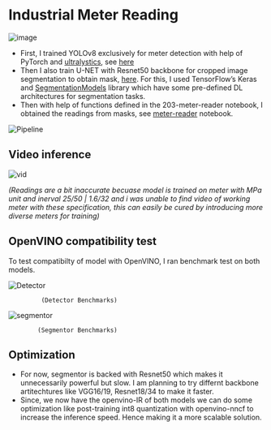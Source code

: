 # Industrial Meter Reading

![image](https://user-images.githubusercontent.com/71766106/229355994-63833df4-158f-4442-a599-93bbcccf3236.png)

* First, I trained YOLOv8 exclusively for meter detection with help of PyTorch and [ultralystics](https://github.com/ultralytics/ultralytics), see [here](detector.ipynb)
* Then I also train U-NET with Resnet50 backbone for cropped image segmentation to obtain mask, [here](segmentor.ipynb). For this, I used TensorFlow’s Keras and [SegmentationModels](https://github.com/qubvel/segmentation_models) library which have some pre-defined DL architectures for segmentation tasks.
* Then with help of functions defined in the 203-meter-reader notebook, I obtained the readings from masks, see [meter-reader](meter_reader.ipynb) notebook.

![Pipeline](https://user-images.githubusercontent.com/71766106/229354739-a653e7ee-8e5c-4d51-8180-d2d05255ce34.png)

## Video inference

![vid](https://user-images.githubusercontent.com/71766106/229518897-0e01e44d-b2a0-40f1-a823-c11a6b0afb8c.gif)

*(Readings are a bit inaccurate becuase model is trained on meter with MPa unit and inerval 25/50 | 1.6/32 and i was unable to find video of working meter with these specification, this can easily be cured by introducing more diverse meters for training)*

## OpenVINO compatibility test

To test compatibilty of model with OpenVINO, I ran benchmark test on both models.

![Detector](https://user-images.githubusercontent.com/71766106/229520580-2fab5dea-8d3b-4591-91ad-93069da63c82.png)

	         (Detector Benchmarks)

![segmentor](https://user-images.githubusercontent.com/71766106/229517544-093b978b-bfa6-4db3-a3a2-85fd75ad9c90.png)

  	        (Segmentor Benchmarks)

## Optimization
* For now, segmentor is backed with Resnet50 which makes it unnecessarily powerful but slow. I am planning to try differnt backbone artitechtures like VGG16/19, Resnet18/34 to make it faster. 
* Since, we now have the openvino-IR of both models we can do some optimization like post-training int8 quantization with openvino-nncf to increase the inference speed. Hence making it a more scalable solution.


